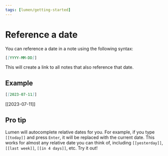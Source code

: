 ```yaml
---
tags: [lumen/getting-started]
---
```


# Reference a date

You can reference a date in a note using the following syntax:

```markdown
[[YYYY-MM-DD]]
```

This will create a link to all notes that also reference that date.

## Example

```markdown
[[2023-07-11]]
```

[[2023-07-11]]

## Pro tip

Lumen will autocomplete relative dates for you. For example, if you type `[[today]]` and press `Enter`, it will be replaced with the current date. This works for almost any relative date you can think of, including `[[yesterday]]`, `[[last week]]`, `[[in 4 days]]`, etc. Try it out!